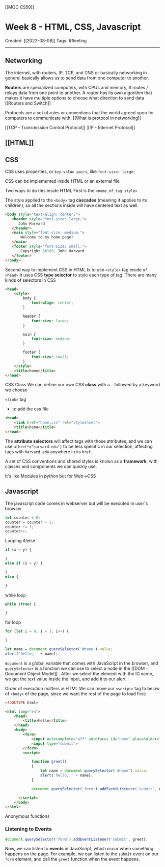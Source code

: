 [[MOC CS50]]

# Week 8 - HTML, CSS, Javascript
Created:  [[2022-08-08]]
Tags: #fleeting 

---
## Networking

The internet, with routers, IP, TCP, and DNS or basically networking in general basically allows us to send data from one computer to another. 


**Routers** are specialized computers, with CPUs and memory, 
It routes / relays data from one point to another. 
A router has its own algorithm that makes it have multiple options to choose what direction to send data
[[Routers and Switch]]


Protocols are a set of rules or conventions that the world agreed upon for computers to communicate with.
[[What is protocol in networking]]

[[TCP - Transmission Control Protocol]]
[[IP - Internet Protocol]]


## [[HTML]]




## CSS
CSS uses properties, or `key-value pairs`, like 
`font-size: large;`

CSS can be implemented inside HTML
or an external file

Two ways to do this inside HTML
First is the `<name_of_tag style>`

The style applied to the `<body>` tag **cascades** (meaning it applies to its children), 
so all the sections inside will have centered text as well.
```HTML
<body style="text-align: center;">
   <header style="font-size: large;">
      John Harvard
   </header>
   <main style="font-size: medium;">
       Welcome to my home page!
   </main>
   <footer style="font-size: small;">
       Copyright &#169; John Harvard
   </footer>
</body>
```

Second way to implement CSS in HTML
Is to use `<style>` tag inside of  `<head>`
It uses CSS **type selector** to style each type of tag. There are many kinds of selectors in CSS
```HTML
<head>
    <style>
        body {
            text-align: center;
        }

        header {
            font-size: large;
        }

        main {
            font-size: medium;
        }

        footer {
            font-size: small;
        }
    </style>
    <title>home</title>
</head>
```

CSS Class
We can define our own CSS **class** with a `.` followed by a keyword we choose

`<link>` tag 
- to add the css file
```HTML
<head>
    <link href="home.css" rel="stylesheet">
    <title>home</title>
</head>
```


The **attribute selectors** will affect tags with those attributes, 
and we can use `a[href*="harvard.edu"]` to be less specific in our selection, 
affecting tags with `harvard.edu` anywhere in its `href`.


A set of CSS conventions and shared styles is known as a **framework**, 
with classes and components we can quickly use.

It's like Modules in python but for Web->CSS


## Javascript

The javascript code comes in webserver but will be executed in user's browser

```Javascript
let counter = 0;
counter = counter + 1;
counter += 1;
counter++;
```

Looping
if/else
```Javascript
if (x < y) {

}
else if (x > y) {

}
else {

}
```

while loop
```Javascript
while (true) {

}
```

for loop
```Javascript
for (let i = 0; i < 3; i++) {

}
```


```JAVASCRIPT
let name = document.querySelector('#name').value;
alert('hello, ' + name);
```
`document` is a global variable that comes with JavaScript in the browser, and
`querySelector` is a function we can use to select a node in the [[DOM - Document Object Model]] . After we select the element with the ID name, 
    we get the text value inside the input, and add it to our alert

Order of execution matters in HTML
We can move our `<script>` tag to below of `<body>` of the page, 
since we want the rest of the page to load first:
```HTML
<!DOCTYPE html>

<html lang="en">
    <head>
        <title>hello</title>
    </head>
    <body>
        <form>
            <input autocomplete="off" autofocus id="name" placeholder="Name" type="text">
            <input type="submit">
        </form>
        <script>

            function greet()
            {
                let name = document.querySelector('#name').value;
                alert('hello, ' + name);
            }

            document.querySelector('form').addEventListener('submit', greet);

      </script>
    </body>
</html>
```


Anonymous functions

### Listening to Events
```Javascript
document.querySelector('form').addEventListener('submit', greet);
```
Now, we can listen to **events** in JavaScript, which occur when something happens on the page. For example, we can listen to the `submit` event on our `form` element, 
and call the `greet` function when the event happens.


